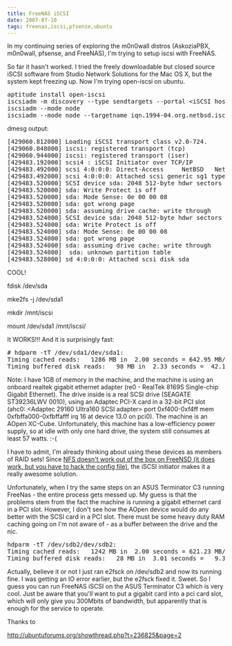 ```yaml
---
title: FreeNAS iSCSI
date: 2007-07-10
tags: freenas,iscsi,pfsense,ubuntu
---
```

In my continuing series of exploring the m0n0wall distros (AskoziaPBX, m0n0wall, pfsense, and FreeNAS), I'm trying to setup iscsi with FreeNAS.

So far it hasn't worked. I tried the freely downloadable but closed source iSCSI software from Studio Network Solutions for the Mac OS X, but the system kept freezing up. Now I'm trying open-iscsi on ubuntu.

<pre>
aptitude install open-iscsi
iscsiadm -m discovery --type sendtargets --portal &lt;iSCSI host IP>:3260
iscsiadm --mode node
iscsiadm --mode node --targetname iqn.1994-04.org.netbsd.iscsi-target:target0 --portal 192.168.0.183:3260 --login
</pre>

dmesg output:

<pre>
[429060.812000] Loading iSCSI transport class v2.0-724.
[429060.848000] iscsi: registered transport (tcp)
[429060.944000] iscsi: registered transport (iser)
[429483.192000] scsi4 : iSCSI Initiator over TCP/IP
[429483.492000] scsi 4:0:0:0: Direct-Access     NetBSD   NetBSD iSCSI     0    PQ: 0 ANSI: 3
[429483.492000] scsi 4:0:0:0: Attached scsi generic sg1 type 0
[429483.520000] SCSI device sda: 2048 512-byte hdwr sectors (1 MB)
[429483.520000] sda: Write Protect is off
[429483.520000] sda: Mode Sense: 0e 00 00 08
[429483.520000] sda: got wrong page
[429483.520000] sda: assuming drive cache: write through
[429483.524000] SCSI device sda: 2048 512-byte hdwr sectors (1 MB)
[429483.524000] sda: Write Protect is off
[429483.524000] sda: Mode Sense: 0e 00 00 08
[429483.524000] sda: got wrong page
[429483.524000] sda: assuming drive cache: write through
[429483.524000]  sda: unknown partition table
[429483.528000] sd 4:0:0:0: Attached scsi disk sda
</pre>

COOL!

fdisk /dev/sda

mke2fs -j /dev/sda1

mkdir /mnt/iscsi

mount /dev/sda1 /mnt/iscsi/

It WORKS!!! And it is surprisingly fast:

<pre>
# hdparm -tT /dev/sda1/dev/sda1:
Timing cached reads:   1286 MB in  2.00 seconds = 642.95 MB/sec
Timing buffered disk reads:   98 MB in  2.33 seconds =  42.13 MB/sec
</pre>

Note: I have 1GB of memory in the machine, and the machine is using an onboard realtek gigabit ethernet adapter (re0 - RealTek 8169S Single-chip Gigabit Ethernet). The drive inside is a real SCSI drive (SEAGATE ST39236LWV 0010), using an Adaptec PCI-X card in a 32-bit PCI slot (ahc0: <Adaptec 29160 Ultra160 SCSI adapter> port 0xf400-0xf4ff mem 0xfbffa000-0xfbffafff irq 16 at device 13.0 on pci0). The machine is an AOpen XC-Cube. Unfortunately, this machine has a low-efficiency power supply, so at idle with only one hard drive, the system still consumes at least 57 watts. :-(


I have to admit, I'm already thinking about using these devices as members of RAID sets! Since <a href="http://www.docunext.com/2007/06/freenas-on-a-asus-terminator-c3/">NFS doesn't work out of the box on FreeNSD (it does work, but you have to hack the config file)</a>, the iSCSI initiator makes it a really awesome solution.

Unfortunately, when I try the same steps on an ASUS Terminator C3 running FreeNas - the entire process gets messed up. My guess is that the problems stem from the fact the machine is running a gigabit ethernet card in a PCI slot. However, I don't see how the AOpen device would do any better with the SCSI card in a PCI slot. There must be some heavy duty RAM caching going on I'm not aware of - as a buffer between the drive and the nic.

<pre>
hdparm -tT /dev/sdb2/dev/sdb2:
Timing cached reads:   1242 MB in  2.00 seconds = 621.23 MB/sec
Timing buffered disk reads:   28 MB in  3.01 seconds =   9.30 MB/sec
</pre>

Actually, believe it or not I just ran e2fsck on /dev/sdb2 and now its running fine. I was getting an IO error earlier, but the e2fsck fixed it. Sweet. So I guess you can run FreeNAS iSCSI on the ASUS Terminator C3 which is very cool. Just be aware that you'll want to put a gigabit card into a pci card slot, which will only give you 300Mbits of bandwidth, but apparently that is enough for the service to operate.

Thanks to

<a title="ubuntu iscsi" href="http://ubuntuforums.org/showthread.php?t=236825&page=2">http://ubuntuforums.org/showthread.php?t=236825&page=2</a>

